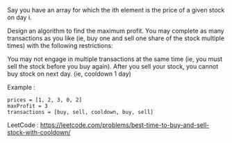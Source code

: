 Say you have an array for which the ith element is the price of a given stock on day i.

Design an algorithm to find the maximum profit. You may complete as many transactions as you like (ie, buy one and sell one share of the stock multiple times) with the following restrictions:

You may not engage in multiple transactions at the same time (ie, you must sell the stock before you buy again).
After you sell your stock, you cannot buy stock on next day. (ie, cooldown 1 day)

Example :

```
prices = [1, 2, 3, 0, 2]
maxProfit = 3
transactions = [buy, sell, cooldown, buy, sell]

```

LeetCode : https://leetcode.com/problems/best-time-to-buy-and-sell-stock-with-cooldown/